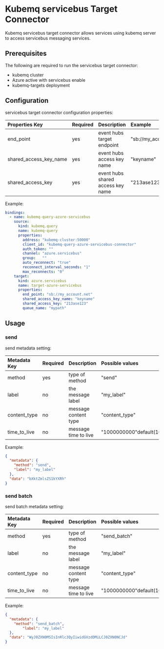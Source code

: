 # Kubemq servicebus Target Connector

Kubemq servicebus target connector allows services using kubemq server to access servicebus messaging services.

## Prerequisites
The following are required to run the servicebus target connector:

- kubemq cluster
- Azure active with servicebus enable 
- kubemq-targets deployment



## Configuration

servicebus target connector configuration properties:

| Properties Key                  | Required | Description                                 | Example                                                                |
|:--------------------------------|:---------|:--------------------------------------------|:-----------------------------------------------------------------------|
| end_point                       | yes      | event hubs target endpoint                  | "sb://my_account.net" |
| shared_access_key_name          | yes      | event hubs access key name                  | "keyname" |
| shared_access_key               | yes      | event hubs shared access key name           | "213ase123" |


Example:

```yaml
bindings:
  - name: kubemq-query-azure-servicebus
    source:
      kind: kubemq.query
      name: kubemq-query
      properties:
        address: "kubemq-cluster:50000"
        client_id: "kubemq-query-azure-servicebus-connector"
        auth_token: ""
        channel: "azure.servicebus"
        group:   ""
        auto_reconnect: "true"
        reconnect_interval_seconds: "1"
        max_reconnects: "0"
    target:
      kind: azure.servicebus
      name: target-azure-servicebus
      properties:
        end_point: "sb://my_account.net"
        shared_access_key_name: "keyname"
        shared_access_key: "213ase123"
        queue_name: "mypath"
```

## Usage

### send

send metadata setting:

| Metadata Key      | Required | Description                                    | Possible values                                  |
|:------------------|:---------|:-----------------------------------------------|:-------------------------------------------------|
| method            | yes      | type of method                                 | "send"                                         |
| label             | no       | the message label                              | "my_label"                                     |
| content_type      | no       | message content type                           | "content_type"                               |
| time_to_live      | no       | message time to live                           | "1000000000"default(1000000000)          |



Example:

```json
{
  "metadata": {
    "method": "send",
    "label": "my_label"
  },
  "data": "bXktZmlsZS1kYXRh"
}
```

### send batch

send batch metadata setting:

| Metadata Key                   | Required | Description                                     | Possible values                            |
|:-------------------------------|:---------|:------------------------------------------------|:-------------------------------------------|
| method                         | yes      | type of method                                  | "send_batch"                                  |
| label                          | no       | the message label                              | "my_label"                                     |
| content_type                   | no       | message content type                           | "content_type"                               |
| time_to_live                   | no       | message time to live                           | "1000000000"default(1000000000)          |


Example:

```json
{
  "metadata": {
    "method": "send_batch",
        "label": "my_label"
  },
  "data": "WyJ0ZXN0MSIsInRlc3QyIiwidGVzdDMiLCJ0ZXN0NCJd"
}
``````
